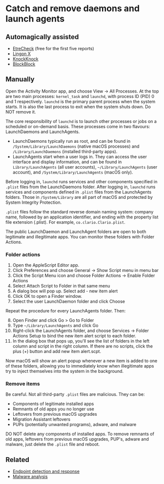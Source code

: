 # Catch and remove daemons and launch agents

## Automagically assisted

* [EtreCheck](https://etrecheck.com/) (free for the first five reports)
* [Lingon X](https://www.peterborgapps.com/lingon/)
* [KnockKnock](https://objective-see.org/products/knockknock.html)
* [BlockBlock](https://objective-see.org/products/blockblock.html)

## Manually

Open the Activity Monitor app, and choose View -> All Processes. At the top are two main processes: `kernel_task` and 
`launchd`, with process ID (PID) 0 and 1 respectively. `launchd` is the primary parent process when the system starts. 
It is also the last process to exit when the system shuts down. Do NOT remove it.

The core responsibility of `launchd` is to launch other processes or jobs on a scheduled or on-demand basis. These 
processes come in two flavours: LaunchDaemons and LaunchAgents.

* LaunchDaemons typically run as root, and can be found in `/System/Library/LaunchDaemons` (native macOS processes) and 
`/Library/LaunchDaemons` (installed third-party apps).
* LaunchAgents start when a user logs in. They can access the user interface and display information, and can be found 
in `Library/LaunchAgents` (all user accounts), `~/Library/LaunchAgents` (user account), and 
`/System/Library/LaunchAgents` (macOS only).

Before logging in, `launchd` runs services and other components specified in `.plist` files from the LaunchDaemons 
folder. After logging in, `launchd` runs services and components defined in `.plist` files from the LaunchAgents 
folders. Those in `/System/Library` are all part of macOS and protected by System Integrity Protection.

`.plist` files follow the standard reverse domain naming system: company name, followed by an application identifier, 
and ending with the property list file extension (.plist). For example, `co.clario.Clario.plist`.

The public LaunchDaemon and LaunchAgent folders are open to both legitimate and illegitimate apps. 
You can monitor these folders with Folder Actions.

### Folder actions

1. Open the AppleScript Editor app. 
2. Click Preferences and choose General -> Show Script menu in menu bar
3. Click the Script Menu icon and choose Folder Actions -> Enable Folder Actions 
4. Select Attach Script to Folder in that same menu
5. A dialog box will pop up. Select add - new item alert
6. Click OK to open a Finder window. 
7. Select the user LaunchDaemon folder and click Choose

Repeat the procedure for every LaunchAgents folder. Then:

8. Open Finder and click Go > Go to Folder
9. Type `~/Library/LaunchAgents` and click Go
10. Right-click the LaunchAgents folder, and choose Services -> Folder Actions Setup to bind the new item alert script to each folder.
11. In the dialog box that pops up, you'll see the list of folders in the left column and script in the right column. If there are no scripts, click the plus (+) button and add new item alert.scpt.

Now macOS will show an alert popup whenever a new item is added to one of these folders, allowing you to immediately know
when illegitimate apps try to inject themselves into the system in the background.

### Remove items

Be careful. Not all third-party `.plist` files are malicious. They can be:

* Components of legitimate installed apps
* Remnants of old apps you no longer use
* Leftovers from previous macOS upgrades
* Migration Assistant leftovers
* PUPs (potentially unwanted programs), adware, and malware

DO NOT delete any components of installed apps. To remove remnants of old apps, leftovers from previous macOS upgrades, 
PUP's, adware and malware, just delete the `.plist` file and reboot.

## Related

* [Endpoint detection and response](https://dfir.tymyrddin.dev/)
* [Malware analysis](https://reverse.tymyrddin.dev/)
